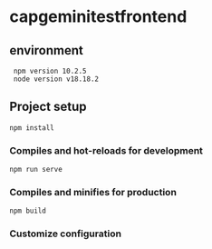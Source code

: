 # capgeminitestfrontend

## environment
```
 npm version 10.2.5
 node version v18.18.2
```
## Project setup
```
npm install
```

### Compiles and hot-reloads for development
```
npm run serve
```

### Compiles and minifies for production
```
npm build
```

### Customize configuration

